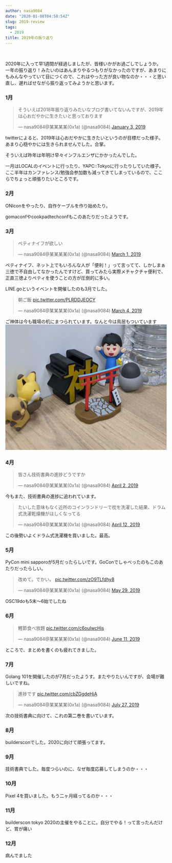 ```yaml
---
author: nasa9084
date: "2020-01-08T04:58:54Z"
slug: 2019-review
tags:
  - 2019
title: 2019年の振り返り
---
```



‌

2020年に入って早1週間が経過しましたが、皆様いかがお過ごしでしょうか。 一年の振り返り！みたいのはあんまりやるつもりがなかったのですが、あまりにもみんなやっていて目につくので、これはやった方が良い物なのか・・・と思い直し、遅ればせながら振り返ってみようかと思います。

### 1月

<blockquote class="twitter-tweet"><p lang="ja" dir="ltr">そういえば2018年振り返りみたいなブログ書いてないんですが、2019年は心おだやかに生きたいと思っております</p>&mdash; nasa9084@某某某某(0x1a) (@nasa9084) <a href="https://twitter.com/nasa9084/status/1080869672818335744?ref_src=twsrc%5Etfw">January 3, 2019</a></blockquote>
<script async src="https://platform.twitter.com/widgets.js" charset="utf-8"></script>

twitterによると、2019年は心おだやかに生きたいというのが目標だった様子。あまり心穏やかには生きられませんでした。合掌。

そういえば昨年は年明け早々インフルエンザにかかったんでした。

一月はLOCALのイベントに行ったり、YAPC::Tokyoに行ったりしていた様子。ここ半年はカンファレンス/勉強会参加数も減ってきてしまっているので、ここらでちょっと頑張りたいところです。

### 2月

ONIconをやったり、自作ケーブルを作り始めたり。

gomaconfやcookpadtechconfもこのあたりだったようです。

### 3月

<blockquote class="twitter-tweet"><p lang="ja" dir="ltr">ペティナイフが欲しい</p>&mdash; nasa9084@某某某某(0x1a) (@nasa9084) <a href="https://twitter.com/nasa9084/status/1101339768116281344?ref_src=twsrc%5Etfw">March 1, 2019</a></blockquote>
<script async src="https://platform.twitter.com/widgets.js" charset="utf-8"></script>

ペティナイフ、ネット上でもいろんな人が「便利！」って言ってて、しかしまぁ三徳で不自由してなかったんですけど、買ってみたら実際メチャクチャ便利で、正直三徳よりペティを使うことの方が圧倒的に多い。

LINE.goというイベントを開催したのも3月でした。

<blockquote class="twitter-tweet"><p lang="ja" dir="ltr">朝ご飯 <a href="https://t.co/PLRDDJEOCY">pic.twitter.com/PLRDDJEOCY</a></p>&mdash; nasa9084@某某某某(0x1a) (@nasa9084) <a href="https://twitter.com/nasa9084/status/1102716831599484928?ref_src=twsrc%5Etfw">March 4, 2019</a></blockquote>
<script async src="https://platform.twitter.com/widgets.js" charset="utf-8"></script>

ご神体は今も職場の机にまつられています。なんと今は鳥居もついています
![IMG_20200108_133705](images/IMG_20200108_133705.jpg)

### 4月

<blockquote class="twitter-tweet"><p lang="ja" dir="ltr">皆さん技術書典の進捗どうですか</p>&mdash; nasa9084@某某某某(0x1a) (@nasa9084) <a href="https://twitter.com/nasa9084/status/1112944814541070337?ref_src=twsrc%5Etfw">April 2, 2019</a></blockquote>
<script async src="https://platform.twitter.com/widgets.js" charset="utf-8"></script>

今もまた、技術書典の進捗に追われています。

<blockquote class="twitter-tweet"><p lang="ja" dir="ltr">たいした意味もなく近所のコインランドリーで枕を洗濯した結果、ドラム式洗濯乾燥機がほしくなってる</p>&mdash; nasa9084@某某某某(0x1a) (@nasa9084) <a href="https://twitter.com/nasa9084/status/1116727517849608193?ref_src=twsrc%5Etfw">April 12, 2019</a></blockquote>
<script async src="https://platform.twitter.com/widgets.js" charset="utf-8"></script>

この後勢いよくドラム式洗濯機を買いました。最高。

### 5月

PyCon mini sapporoが5月だったらしいです。GoConでしゃべったのもこのあたりだったらしい。

<blockquote class="twitter-tweet"><p lang="ja" dir="ltr">改めて。でかい。 <a href="https://t.co/zO9TLfdhy8">pic.twitter.com/zO9TLfdhy8</a></p>&mdash; nasa9084@某某某某(0x1a) (@nasa9084) <a href="https://twitter.com/nasa9084/status/1133758838824288258?ref_src=twsrc%5Etfw">May 29, 2019</a></blockquote>
<script async src="https://platform.twitter.com/widgets.js" charset="utf-8"></script>

OSC19doも5末〜6始でしたね

### 6月

<blockquote class="twitter-tweet"><p lang="ja" dir="ltr">鰹節食べ放題 <a href="https://t.co/c6ouIwcHis">pic.twitter.com/c6ouIwcHis</a></p>&mdash; nasa9084@某某某某(0x1a) (@nasa9084) <a href="https://twitter.com/nasa9084/status/1138395750902054915?ref_src=twsrc%5Etfw">June 11, 2019</a></blockquote>
<script async src="https://platform.twitter.com/widgets.js" charset="utf-8"></script>

ところで、まとめを書くのも疲れてきました。

### 7月

Golang 101を開催したのが7月だったようす。またやりたいんですが、会場が難しいですね。

<blockquote class="twitter-tweet"><p lang="ja" dir="ltr">進捗です <a href="https://t.co/cbZGgdeHiA">pic.twitter.com/cbZGgdeHiA</a></p>&mdash; nasa9084@某某某某(0x1a) (@nasa9084) <a href="https://twitter.com/nasa9084/status/1155029202300628992?ref_src=twsrc%5Etfw">July 27, 2019</a></blockquote>
<script async src="https://platform.twitter.com/widgets.js" charset="utf-8"></script>

次の技術書典に向けて、これの第二巻を書いています。

### 8月

buildersconでした。2020に向けて頑張ってます。

### 9月

技術書典でした。毎度つらいのに、なぜ毎度応募してしまうのか・・・

### 10月

Pixel 4を買いました。もう二ヶ月経ってるのか・・・

### 11月

builderscon tokyo 2020の主催をやることに。自分でやる！って言ったんだけど、胃が痛い

### 12月

病んでました



